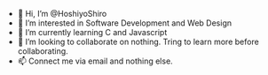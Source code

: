 - 👋 Hi, I’m @HoshiyoShiro
- 👀 I’m interested in Software Development and Web Design
- 🌱 I’m currently learning C and Javascript
- 💞️ I’m looking to collaborate on nothing. Tring to learn more before collaborating.
- 📫 Connect me via email and nothing else.
